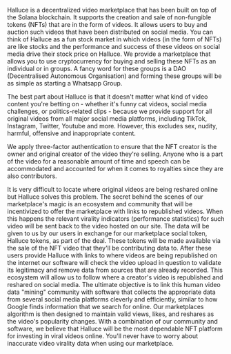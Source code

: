 Halluce is a decentralized video marketplace that has been built on top of the Solana blockchain. It supports the creation and sale of non-fungible tokens (NFTs) that are in the form of videos. It allows users to buy and auction such videos that have been distributed on social media. You can think of Halluce as a fun stock market in which videos (in the form of NFTs) are like stocks and the performance and success of these videos on social media drive their stock price on Halluce. We provide a marketplace that allows you to use cryptocurrency for buying and selling these NFTs as an individual or in groups. A fancy word for these groups is a DAO (Decentralised Autonomous Organisation) and forming these groups will be as simple as starting a Whatsapp Group. 



The best part about Halluce is that it doesn't matter what kind of video content you're betting on - whether it's funny cat videos, social media challenges, or politics-related clips - because we provide support for all original videos from all major social media platforms, including TikTok, Instagram, Twitter, Youtube and more. However, this excludes sex, nudity, harmful, offensive and inappropriate content. 

We apply three-factor authentication to ensure that the NFT creator is the owner and original creator of the video they're selling. Anyone who is a part of the video for a reasonable amount of time and speech can be accommodated and accounted for when it comes to royalties since they are also contributors.



It is very difficult to locate where original videos are being reshared online but Halluce solves this problem. The secret behind the scenes of our marketplace's magic is an ecosystem and community that will be incentivized to offer the marketplace with links to republished videos. When this happens the relevant virality indicators (performance statistics) for such video will be sent back to the video hosted on our site. The data will be given to us by our users in exchange for our marketplace social token, Halluce tokens, as part of the deal. These tokens will be made available via the sale of the NFT video that they'll be contributing data to. After these users provide Halluce with links to where videos are being republished on the internet our software will check the video upload in question to validate its legitimacy and remove data from sources that are already recorded. This ecosystem will allow us to follow where a creator's video is republished and reshared on social media. The ultimate objective is to link this human video data "mining" community with software that collects the appropriate data from several social media platforms cleverly and efficiently, similar to how Google finds information that we search for online. Our marketplaces algorithm is then designed to maintain valid views, likes, and reshares as the video's popularity changes. With a combination of our community and software, we believe that Halluce will be the most dependable NFT platform for investing in viral videos online. You'll never have to worry about inaccurate video virality data when using our marketplace.
